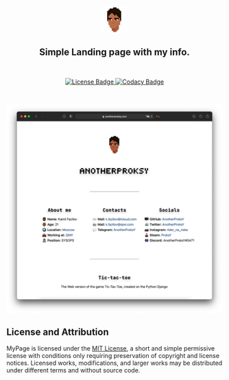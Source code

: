 <p align="center">
    <img width="12%" src="assets/logo.png" alt="Banner">
</p>
<h2 align="center">
    <b>Simple Landing page with my info.</b><br />
</h2>

<br />

<p align="center">
    <a href="https://github.com/AnotherProksY/MyPage/blob/master/LICENSE">
        <img src="https://img.shields.io/badge/License-MIT-green.svg" alt="License Badge">
    </a>
    <a href="https://www.codacy.com/gh/AnotherProksY/MyPage/dashboard?utm_source=github.com&amp;utm_medium=referral&amp;utm_content=AnotherProksY/MyPage&amp;utm_campaign=Badge_Grade">
        <img src="https://app.codacy.com/project/badge/Grade/315eb5b49f0c49bab89547ef85d27b43" alt="Codacy Badge">
    </a>
</p>

<br />

<p align="center">
  <img src="assets/web-preview.png">
</p>

## License and Attribution

MyPage is licensed under the [MIT License](https://github.com/AnotherProksY/MyPage/blob/master/LICENSE), a short and simple permissive license with conditions only requiring preservation of copyright and license notices.
Licensed works, modifications, and larger works may be distributed under different terms and without source code.
